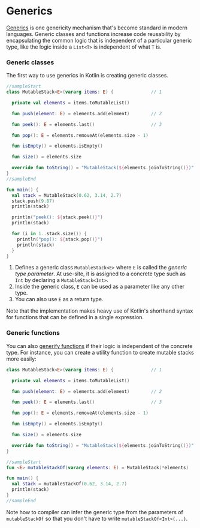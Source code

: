 # Generics

[Generics](https://kotlinlang.org/docs/reference/generics.html) is one genericity mechanism that's become standard in modern languages. Generic classes and functions increase code reusability by encapsulating the common logic that is independent of a particular generic type, like the logic inside a `List<T>` is independent of what `T` is.

### Generic classes

The first way to use generics in Kotlin is creating generic classes.

<div class="language-kotlin" theme="idea" data-min-compiler-version="1.3">

```kotlin
//sampleStart
class MutableStack<E>(vararg items: E) {              // 1

  private val elements = items.toMutableList()

  fun push(element: E) = elements.add(element)        // 2

  fun peek(): E = elements.last()                     // 3

  fun pop(): E = elements.removeAt(elements.size - 1)

  fun isEmpty() = elements.isEmpty()

  fun size() = elements.size

  override fun toString() = "MutableStack(${elements.joinToString()})"
}
//sampleEnd

fun main() {
  val stack = MutableStack(0.62, 3.14, 2.7)
  stack.push(9.87)
  println(stack)

  println("peek(): ${stack.peek()}")
  println(stack)

  for (i in 1..stack.size()) {
    println("pop(): ${stack.pop()}")
    println(stack)
  }
}

```

</div>

1. Defines a generic class `MutableStack<E>` where `E` is called the _generic type parameter_. At use-site, it is assigned to a concrete type such as `Int` by declaring a `MutableStack<Int>`.
2. Inside the generic class, `E` can be used as a parameter like any other type.
3. You can also use `E` as a return type.

Note that the implementation makes heavy use of Kotlin's shorthand syntax for functions that can be defined in a single expression.


### Generic functions

You can also [generify functions](https://kotlinlang.org/docs/reference/generics.html#generic-functions) if their logic is independent of the concrete type. For instance, you can create a utility function to create mutable stacks more easily:

<div class="language-kotlin" theme="idea" data-min-compiler-version="1.3">

```kotlin
class MutableStack<E>(vararg items: E) {              // 1

  private val elements = items.toMutableList()

  fun push(element: E) = elements.add(element)        // 2

  fun peek(): E = elements.last()                     // 3

  fun pop(): E = elements.removeAt(elements.size - 1)

  fun isEmpty() = elements.isEmpty()

  fun size() = elements.size

  override fun toString() = "MutableStack(${elements.joinToString()})"
}

//sampleStart
fun <E> mutableStackOf(vararg elements: E) = MutableStack(*elements)

fun main() {
  val stack = mutableStackOf(0.62, 3.14, 2.7)
  println(stack)
}
//sampleEnd
```

</div>

Note how to compiler can infer the generic type from the parameters of `mutableStackOf` so that you don't have to write `mutableStackOf<Int>(...)`.
